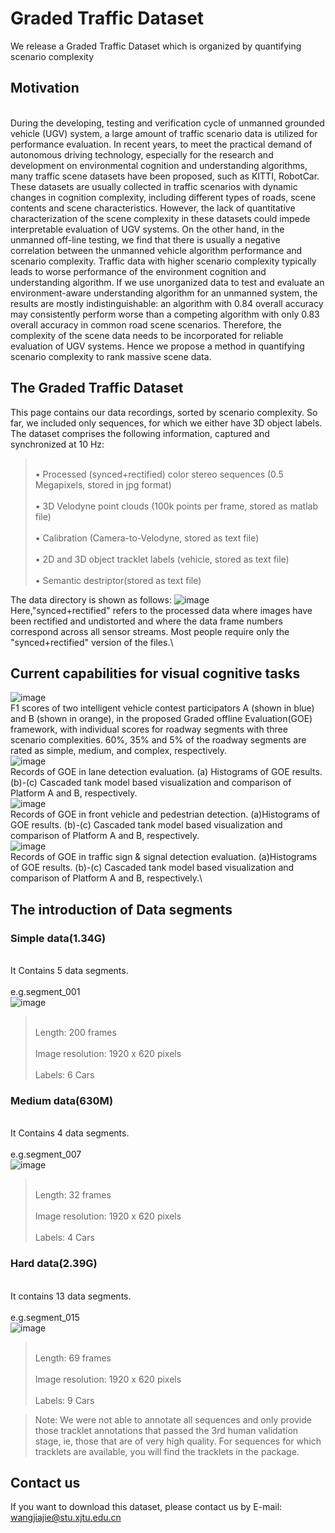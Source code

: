 # Graded Traffic Dataset
We release a Graded Traffic Dataset which is organized by quantifying scenario complexity
## Motivation
   <br>During the developing, testing and verification cycle of unmanned grounded vehicle (UGV) system, a large amount of traffic scenario data is utilized for performance evaluation. In recent years, to meet the practical demand of autonomous driving technology, especially for the research and development on environmental cognition and understanding algorithms, many traffic scene
datasets have been proposed, such as KITTI, RobotCar. These datasets are usually collected in traffic scenarios with dynamic changes in cognition complexity, including different types of roads, scene contents and scene characteristics. However, the lack of quantitative characterization of the scene complexity in these datasets could impede interpretable evaluation of UGV systems. On the other hand, in the unmanned off-line testing, we find that there is usually a negative correlation between the unmanned vehicle algorithm performance and scenario complexity. Traffic data with higher scenario complexity typically leads to worse performance of the environment cognition and understanding algorithm. If we use unorganized data to test and evaluate an environment-aware understanding algorithm for an unmanned system, the results are mostly indistinguishable: an algorithm with 0.84 overall accuracy may consistently perform worse than a competing algorithm with only 0.83 overall accuracy in common road scene scenarios. Therefore, the complexity of the scene data needs to be incorporated for reliable evaluation of UGV systems. Hence we propose a method in quantifying scenario complexity to rank massive scene data.

## The Graded Traffic Dataset
This page contains our data recordings, sorted by scenario complexity. So far, we included only sequences, for which we either have 3D object labels. The dataset comprises the following information, captured and synchronized at 10 Hz:
><br>•	Processed (synced+rectified) color stereo sequences (0.5 Megapixels, stored in jpg format)\
><br>•	3D Velodyne point clouds (100k points per frame, stored as matlab file)\
><br>•	Calibration (Camera-to-Velodyne, stored as text file)\
><br>•	2D and 3D object tracklet labels (vehicle, stored as text file)\
><br>•	Semantic destriptor(stored as text file)

The data directory is shown as follows:
![image](https://github.com/jiaie-wang/GradedTrafficDataset/blob/master/Image/fig2.png)
<br>Here,"synced+rectified" refers to the processed data where images have been rectified and undistorted and where the data frame numbers correspond across all sensor streams. Most people require only the "synced+rectified" version of the files.\
## Current capabilities for visual cognitive tasks
![image](https://github.com/jiaie-wang/GradedTrafficDataset/blob/master/Image/fig1.jpg) 
<br>F1 scores of two intelligent vehicle contest participators A (shown in blue) and B (shown in orange), in the proposed Graded offline Evaluation(GOE) framework, with individual scores for roadway segments with three scenario complexities. 60%, 35% and 5% of the roadway segments are rated as simple, medium, and complex, respectively.\
![image](https://github.com/jiaie-wang/GradedTrafficDataset/blob/master/records%20for%20FV%26PD.png)
<br>Records of GOE in lane detection evaluation. (a) Histograms of GOE results. (b)-(c) Cascaded tank model based visualization and comparison of Platform A and B, respectively.\
![image](https://github.com/jiaie-wang/GradedTrafficDataset/blob/master/records%20for%20LD.png)
<br>Records of GOE in front vehicle and pedestrian detection. (a)Histograms of GOE results. (b)-(c) Cascaded tank model based visualization and comparison of Platform A and B, respectively.\
![image](https://github.com/jiaie-wang/GradedTrafficDataset/blob/master/records%20for%20TS%26SD.png)
<br>Records of GOE in traffic sign & signal detection evaluation. (a)Histograms of GOE results. (b)-(c) Cascaded tank model based visualization and comparison of Platform A and B, respectively.\

## The introduction of Data segments 
### Simple data(1.34G)
<br>It Contains 5 data segments.\
<br>e.g.segment_001\
![image](https://github.com/jiaie-wang/GradedTrafficDataset/blob/master/Gif/segment_001.gif)
><br>Length: 200 frames\
><br>Image resolution: 1920 x 620 pixels\
><br>Labels: 6 Cars
### Medium data(630M)
<br>It Contains 4 data segments.\
<br>e.g.segment_007\
![image](https://github.com/jiaie-wang/GradedTrafficDataset/blob/master/Gif/segment_007.gif)
><br>Length: 32 frames\
><br>Image resolution: 1920 x 620 pixels\
><br>Labels: 4 Cars
### Hard data(2.39G)
<br>It contains 13 data segments.\
<br>e.g.segment_015\
![image]()
><br>Length: 69 frames\
><br>Image resolution: 1920 x 620 pixels\
><br>Labels: 9 Cars


>Note: We were not able to annotate all sequences and only provide those tracklet annotations that passed the 3rd human validation stage, ie, those that are of very high quality. For sequences for which tracklets are available, you will find the tracklets in the package. 

## Contact us
If you want to download this dataset, please contact us by E-mail: wangjiajie@stu.xjtu.edu.cn
